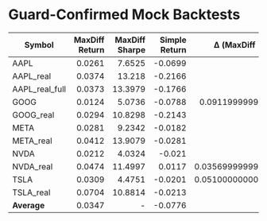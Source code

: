 # Guard-Confirmed Mock Backtests

| Symbol | MaxDiff Return | MaxDiff Sharpe | Simple Return | Δ (MaxDiff - Simple) |
| --- | ---: | ---: | ---: | ---: |
| AAPL | 0.0261 | 7.6525 | -0.0699 | 0.096 |
| AAPL_real | 0.0374 | 13.218 | -0.2166 | 0.254 |
| AAPL_real_full | 0.0373 | 13.3979 | -0.1766 | 0.2139 |
| GOOG | 0.0124 | 5.0736 | -0.0788 | 0.09119999999999999 |
| GOOG_real | 0.0294 | 10.8298 | -0.2143 | 0.2437 |
| META | 0.0281 | 9.2342 | -0.0182 | 0.0463 |
| META_real | 0.0412 | 13.9079 | -0.0281 | 0.0693 |
| NVDA | 0.0212 | 4.0324 | -0.021 | 0.0422 |
| NVDA_real | 0.0474 | 11.4997 | 0.0117 | 0.035699999999999996 |
| TSLA | 0.0309 | 4.4751 | -0.0201 | 0.051000000000000004 |
| TSLA_real | 0.0704 | 10.8814 | -0.0213 | 0.0917 |
| **Average** | 0.0347 | - | -0.0776 | 0.1123 |
